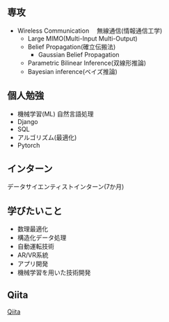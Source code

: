 ## 専攻
- Wireless Communication 　無線通信(情報通信工学)
  - Large MIMO(Multi-Input Multi-Output)
  - Belief Propagation(確立伝搬法)
    - Gaussian Belief Propagation 
  - Parametric Bilinear Inference(双線形推論)
  - Bayesian inference(ベイズ推論)

## 個人勉強
- 機械学習(ML) 自然言語処理 
- Django
- SQL
- アルゴリズム(最適化)
- Pytorch

## インターン
データサイエンティストインターン(7か月)

## 学びたいこと
- 数理最適化
- 構造化データ処理
- 自動運転技術
- AR/VR系統
- アプリ開発
- 機械学習を用いた技術開発

## Qiita
[Qiita](https://qiita.com/fulken)


